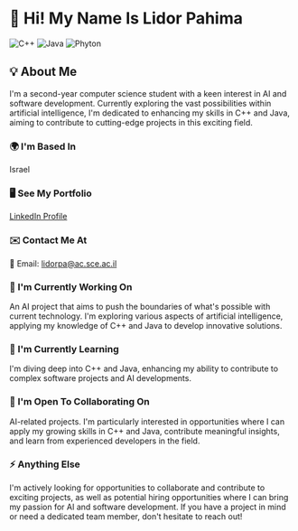 # 👋 Hi! My Name Is Lidor Pahima

![C++](https://img.shields.io/badge/C++-00599C?style=for-the-badge&logo=c%2B%2B&logoColor=white) ![Java](https://img.shields.io/badge/Java-ED8B00?style=for-the-badge&logo=java&logoColor=white) ![Phyton](https://img.shields.io/badge/python-3670A0?style=for-the-badge&logo=python&logoColor=ffdd54)

## 💡 About Me

I'm a second-year computer science student with a keen interest in AI and software development. Currently exploring the vast possibilities within artificial intelligence, I'm dedicated to enhancing my skills in C++ and Java, aiming to contribute to cutting-edge projects in this exciting field.

### 🌍 I'm Based In

Israel

### 🖥️ See My Portfolio

[LinkedIn Profile](https://www.linkedin.com/in/lidor-pahima/)

### ✉️ Contact Me At

📧 Email: [lidorpa@ac.sce.ac.il](mailto:lidorpa@ac.sce.ac.il)

### 🚀 I'm Currently Working On

An AI project that aims to push the boundaries of what's possible with current technology. I'm exploring various aspects of artificial intelligence, applying my knowledge of C++ and Java to develop innovative solutions.

### 🧠 I'm Currently Learning

I'm diving deep into C++ and Java, enhancing my ability to contribute to complex software projects and AI developments.

### 🤝 I'm Open To Collaborating On

AI-related projects. I'm particularly interested in opportunities where I can apply my growing skills in C++ and Java, contribute meaningful insights, and learn from experienced developers in the field.

### ⚡ Anything Else

I'm actively looking for opportunities to collaborate and contribute to exciting projects, as well as potential hiring opportunities where I can bring my passion for AI and software development. If you have a project in mind or need a dedicated team member, don't hesitate to reach out!
